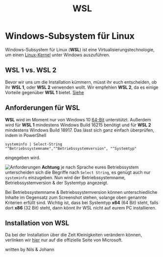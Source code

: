 ﻿---
layout: page
title: WSL
---

# Windows-Subsystem für Linux

Windows-Subsystem für Linux (**WSL**) ist eine Virtualisierungstechnologie, um einen [Linux-Kernel](https://de.wikipedia.org/wiki/Kernel_(Betriebssystem)) unter Windows auszuführen.

## WSL 1 vs. WSL 2
Bevor wir uns um die Installation kümmern, müsst ihr euch entscheiden, ob ihr **WSL 1**, oder **WSL 2** verwenden wollt. Wir empfehlen **WSL 2**, da es einige Vorteile gegenüber **WSL 1** bietet. [Siehe](https://docs.microsoft.com/de-de/windows/wsl/compare-versions) 

## Anforderungen für WSL

**WSL** wird im Moment nur von Windows 10 [64-Bit](https://de.wikipedia.org/wiki/64-Bit-Architektur) unterstützt. Außerdem wird für **WSL 1** mindestens Windows Build 16215 benötigt und für **WSL 2** mindestens Windows Build 18917. Das lässt sich ganz einfach überprüfen, indem in PowerShell

````systeminfo | Select-String "^Betriebssystemname","^Betriebssystemversion", "^Systemtyp"```` 

eingegeben wird.

![Anforderungen](anforderungen_wsl.PNG)
**Achtung** je nach Sprache eures Betriebssystem unterscheiden sich die Begriffe nach ````Select String````, es genügt auch nur ````systeminfo```` einzugeben.
Nun wird der Betriebssystemname, Betriebssystemversion & der Systemtyp angezeigt.

Bei Betriebssystemname & Betriebssystemversion können unterschiedliche Inhalte im Gegensatz zum Screenshot stehen, solange oben genannte Kriterien erfüllt sind.
Wichtig ist, dass bei Systemtyp **x64** (64 Bit) steht, falls dort **x86** (32 Bit) steht, dann könnt ihr WSL nicht auf eurem PC installieren.
## Installation von WSL
Da bei der Installation über die Zeit Kleinigkeiten verändern können, verlinken wir [hier](https://docs.microsoft.com/de-de/windows/wsl/install-win10)  nur auf die offizielle Seite von Microsoft.



written by Nils & Johann